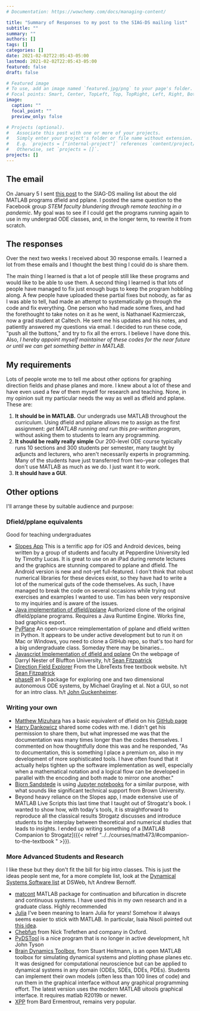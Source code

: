 ```yaml
---
# Documentation: https://wowchemy.com/docs/managing-content/

title: "Summary of Responses to my post to the SIAG-DS mailing list"
subtitle: ""
summary: ""
authors: []
tags: []
categories: []
date: 2021-02-02T22:05:43-05:00
lastmod: 2021-02-02T22:05:43-05:00
featured: false
draft: false

# Featured image
# To use, add an image named `featured.jpg/png` to your page's folder.
# Focal points: Smart, Center, TopLeft, Top, TopRight, Left, Right, BottomLeft, Bottom, BottomRight.
image:
  caption: ""
  focal_point: ""
  preview_only: false

# Projects (optional).
#   Associate this post with one or more of your projects.
#   Simply enter your project's folder or file name without extension.
#   E.g. `projects = ["internal-project"]` references `content/project/deep-learning/index.md`.
#   Otherwise, set `projects = []`.
projects: []
---
```


## The email

On January 5 I sent [this post](http://lists.siam.org/pipermail/siam-dy/2021-January/000776.html) to the SIAG-DS mailing list about the old MATLAB programs dfield and pplane. I posted the same question to the Facebook group *STEM faculty blundering through remote teaching in a pandemic*. My goal was to see if I could get the programs running again to use in my undergrad ODE classes, and, in the longer term, to rewrite it from scratch. 

## The responses

Over the next two weeks I received about 30 response emails. I learned a lot from these emails and I thought the best thing I could do is share them. 

The main thing I learned is that a lot of people still like these programs and would like to be able to use them. A second thing I learned is that lots of people have managed to fix just enough bugs to keep the program hobbling along. A few people have uploaded these partial fixes but nobody, as far as I was able to tell, had made an attempt to systematically go through the code and fix everything. One person who had made some fixes, and had the forethought to take notes on it as he went, is Nathanael Kazmierczak, now a grad student at Caltech. He sent me his updates and his notes, and patiently answered my questions via email. I decided to run these code, "push all the buttons," and try to fix all the errors. I believe I have done this. Also, *I hereby appoint myself maintainer of these codes for the near future or until we can get something better in MATLAB.*

## My requirements

Lots of people wrote me to tell me about other options for graphing direction fields and phase planes and more. I knew about a lot of these and have even used a few of them myself for research and teaching. None, in my opinion suit my particular needs the way as well as dfield and pplane. These are:

1. **It should be in MATLAB.** Our undergrads use MATLAB throughout the curriculum. Using dfield and pplane allows me to assign as the first assignment: _get MATLAB running and run this pre-written program,_ without asking them to students to learn any programming.
2. **It should be really really simple** Our 200-level ODE course typically runs 10 sections and 300 students per semester, many taught by adjuncts and lecturers, who aren't necessarily experts in programming. Many of the students have just transferred from two-year colleges that don't use MATLAB as much as we do. I just want it to work.
3. **It should have a GUI**.

## Other options

I'll arrange these by suitable audience and purpose:

### Dfield/pplane equivalents

Good for teaching undergraduates

* [Slopes App](https://sites.google.com/a/pepperdine.edu/slopes/) This is a terrific app for iOS and Android devices, being written by a group of students and faculty at Pepperdine University led by Timothy Lucas. It is great to use on an iPad during remote lectures and the graphics are stunning compared to pplane and dfield. The Android version is new and not-yet full-featured.  I don't think that robust numerical libraries for these devices exist, so they have had to write a lot of the numerical guts of the code themselves. As such, I have managed to break the code on several occasions while trying out exercises and examples I wanted to use. Tim has been very responsive to my inquiries and is aware of the issues.
* [Java implementation of dfield/pplane](https://www.cs.unm.edu/~joel/dfield/) Authorized clone of the original dfield/pplane programs. Requires a Java Runtime Engine. Works fine, bad graphics export.
* [PyPlane](https://github.com/m-squared96/PyPLANE) An open-source reimplementation of pplane and dfield written in Python. It appears to be under active development but to run it on Mac or Windows, you need to clone a GitHub repo, so that's too hard for a big undergraduate class. Someday there may be binaries...
* [Javascript Implementation of dfield and pplane](https://homepages.bluffton.edu/~nesterd/apps/slopefields.html) On the webpage of Darryl Nester of Bluffton University, h/t [Sean Fitzpatrick](https://www.cs.uleth.ca/~fitzpat/)
* [Direction Field Explorer](https://c3d.libretexts.org/DirectionField/index.html) From the LibreTexts free textbook website. h/t [Sean Fitzpatrick](https://www.cs.uleth.ca/~fitzpat/)
* [phaseR](https://github.com/mjg211/phaseR) an R package for exploring one and two dimensional autonomous ODE systems, by Michael Grayling et al. Not a GUI, so not for an intro class. h/t [John Guckenheimer](https://pi.math.cornell.edu/~gucken/).

### Writing your own

* [Matthew Mizuhara](https://owd.tcnj.edu/~mizuharm/) has a basic equivalent of dfield on his [GitHub page](https://github.com/mizuharm/Code-for-teaching)
* [Harry Dankowicz](http://danko.mechanical.illinois.edu/index.htm) shared some codes with me. I didn't get his permission to share them, but what impressed me was that the documentation was many times longer than the codes themselves. I commented on how thoughtfully done this was and he responded, "As to documentation, this is something I place a premium on, also in my development of more sophisticated tools. I have often found that it actually helps tighten up the software implementation as well, especially when a mathematical notation and a logical flow can be developed in parallel with the encoding and both made to mirror one another." 
* [Bjorn Sandstede](http://bjornsandstede.com) is using [Jupyter notebooks](https://github.com/sandstede-lab-teaching) for a similar purpose, with what sounds like significant technical support from Brown University.
* Beyond heavy reliance on the Slopes app, I made extensive use of MATLAB Live Scripts this last time that I taught out of Strogatz's book. I wanted to show how, with today's tools, it is straightforward to reproduce all the classical results Strogatz discusses and introduce students to the interplay between theoretical and numerical studies that leads to insights. I ended up writing something of a [MATLAB Companion to Strogatz]({{< relref "../../courses/math473/#companion-to-the-textbook " >}}).

### More Advanced Students and Research

I like these but they don't fit the bill for big intro classes. This is just the ideas people sent me, for a more complete list, look at the [Dynamical Systems Software list](https://dsweb.siam.org/Software) at DSWeb, h/t Andrew Bernoff.

* [matcont](https://sourceforge.net/projects/matcont/) MATLAB package for continuation and bifurcation in discrete and continuous systems. I have used this in my own research and in a graduate class. Highly recommended
* [Julia](julialang.org) I've been meaning to learn Julia for years! Somehow it always seems easier to stick with MATLAB. In particular, Isaia Nisoli pointed out [this idea](https://discourse.julialang.org/t/plotting-a-phase-portrait-of-a-differential-equation/29208/8).
* [Chebfun](chebfun.org) from Nick Trefethen and company in Oxford. 
* [PyDSTool](https://pydstool.github.io) is a nice program that is no longer in active development, h/t John Tyson
* [Brain Dynamics Toolbox]([https://bdtoolbox.org](https://bdtoolbox.org/)), from Stuart Heitmann, is an open MATLAB toolbox for simulating dynamical systems and plotting phase planes etc. It was designed for computational neuroscience but can be applied to dynamical systems in any domain (ODEs, SDEs, DDEs, PDEs). Students can implement their own models (often less than 100 lines of code) and run them in the graphical interface without any graphical programming effort. The latest version uses the modern MATLAB uitools graphical interface. It requires matlab R2019b or newer.
* [XPP](http://www.math.pitt.edu/~bard/bardware/xpp/xpp.html) from Bard Ermentrout, remains very popular.